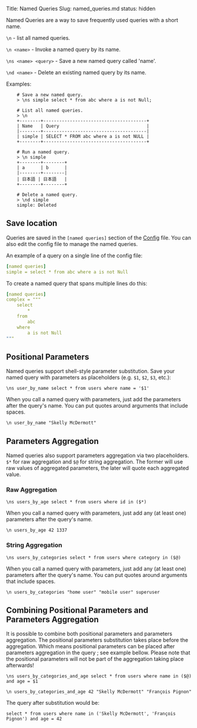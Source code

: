 Title: Named Queries
Slug: named_queries.md
status: hidden

Named Queries are a way to save frequently used queries
with a short name.

`\n` - list all named queries.

`\n <name>` - Invoke a named query by its name.

`\ns <name> <query>` - Save a new named query called 'name'.

`\nd <name>` - Delete an existing named query by its name.

Examples:

```
    # Save a new named query.
    > \ns simple select * from abc where a is not Null;

    # List all named queries.
    > \n
    +--------+---------------------------------------+
    | Name   | Query                                 |
    |--------+---------------------------------------|
    | simple | SELECT * FROM abc where a is not NULL |
    +--------+---------------------------------------+

    # Run a named query.
    > \n simple
    +--------+--------+
    | a      | b      |
    |--------+--------|
    | 日本語 | 日本語   |
    +--------+--------+

    # Delete a named query.
    > \nd simple
    simple: Deleted
```

## Save location

Queries are saved in the `[named queries]` section of the 
[Config]({filename}/pages/config.md) file. You can also edit the config
file to manage the named queries.

An example of a query on a single line of the config file:

```yaml
[named queries]
simple = select * from abc where a is not Null
```

To create a named query that spans multiple lines do this:

```yaml
[named queries]
complex = """
    select
        *
    from
        abc
    where
        a is not Null
"""
```


## Positional Parameters

Named queries support shell-style parameter substitution. Save your named
query with parameters as placeholders (e.g. `$1`, `$2`,
`$3`, etc.):

```
\ns user_by_name select * from users where name = '$1'
```

When you call a named query with parameters, just add the parameters after
the query's name. You can put quotes around arguments that include spaces.

```
\n user_by_name "Skelly McDermott"
```

## Parameters Aggregation

Named queries also support parameters aggregation via two placeholders.
`$*` for raw aggregation and `$@` for string aggregation.
The former will use raw values of aggregated parameters, the later will quote
each aggregated value.

### Raw Aggregation
```
\ns users_by_age select * from users where id in ($*)
```

When you call a named query with parameters, just add any (at least one)
parameters after the query's name.

```
\n users_by_age 42 1337
```

### String Aggregation
```
\ns users_by_categories select * from users where category in ($@)
```

When you call a named query with parameters, just add any (at least one)
parameters after the query's name.
You can put quotes around arguments that include spaces.

```
\n users_by_categories "home user" "mobile user" superuser
```

## Combining Positional Parameters and Parameters Aggregation
It is possible to combine both positional parameters and parameters aggregation.
The positional parameters substitution takes place before the aggregation.
Which means positional parameters can be placed after parameters aggregation
in the query ; see example bellow.
Please note that the positional parameters will not be part of the aggregation taking place afterwards!

```
\ns users_by_categories_and_age select * from users where name in ($@) and age = $1
```

```
\n users_by_categories_and_age 42 "Skelly McDermott" "François Pignon"
```

The query after substitution would be:
```
select * from users where name in ('Skelly McDermott', 'François Pignon') and age = 42
```
